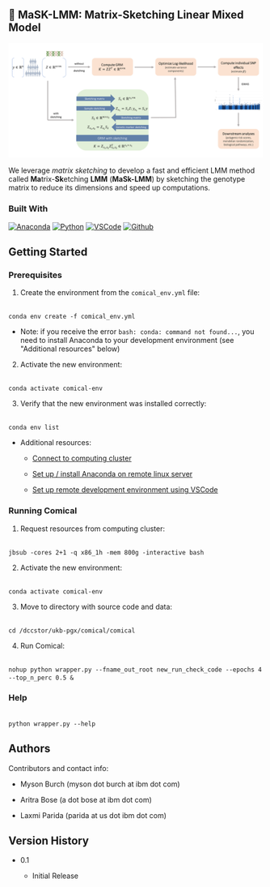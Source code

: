 <!-- ABOUT THE PROJECT -->

## :dna: MaSK-LMM: Matrix-Sketching Linear Mixed Model

[![MaSK-LMM Diagram][masklmm]](#)

<!-- <a>![badge-alt-text](images/comical.jpg)</a> -->

We leverage _matrix sketching_ to develop a fast and efficient LMM method called **Ma**trix-**Sk**etching **LMM** (**MaSk-LMM**) by sketching the genotype matrix to reduce its dimensions and speed up computations.

### Built With

<!-- This section should list any major frameworks/libraries used to bootstrap your project. Leave any add-ons/plugins for the acknowledgements section. Here are a few examples. -->

[![Anaconda][Anaconda.com]][Anaconda-url]
[![Python][Python.com]][Python-url]
[![VSCode][VSCode.com]][VSCode-url]
[![Github][Github.com]][Github-url]

<!-- [![Jupyter][Jupyter.com]][Jupyter-url] -->

## Getting Started

### Prerequisites

1. Create the environment from the `comical_env.yml` file:

```

conda env create -f comical_env.yml

```

* Note: if you receive the error `bash: conda: command not found...`, you need to install Anaconda to your development environment (see "Additional resources" below)

2. Activate the new environment:

```

conda activate comical-env

```

3. Verify that the new environment was installed correctly:

```

conda env list

```

* Additional resources:

   * [Connect to computing cluster](http://ccc.pok.ibm.com:1313/gettingstarted/newusers/connecting/)

   * [Set up / install Anaconda on remote linux server](https://kengchichang.com/post/conda-linux/)

   * [Set up remote development environment using VSCode](https://code.visualstudio.com/docs/remote/ssh)

<a name="running_comical"></a>

### Running Comical

<!-- [![Notebook Template][notebook]](#running_comical) -->

1. Request resources from computing cluster:

```

jbsub -cores 2+1 -q x86_1h -mem 800g -interactive bash

```

2. Activate the new environment:

```

conda activate comical-env

```

3. Move to directory with source code and data:

```

cd /dccstor/ukb-pgx/comical/comical

```

4. Run Comical:

```

nohup python wrapper.py --fname_out_root new_run_check_code --epochs 4 --top_n_perc 0.5 &

```

<!-- * Note: must be run from same directory containing `data/` folder with the following dependencies:

  * snp-encodings-from-vcf.csv

  * T1_struct_brainMRI_IDPs.csv

  * T1mri.csv

  * pairs.csv -->

### Help

```

python wrapper.py --help

```

## Authors

Contributors and contact info:

* Myson Burch (myson dot burch at ibm dot com)

* Aritra Bose (a dot bose at ibm dot com)

* Laxmi Parida (parida at us dot ibm dot com)

## Version History

<!-- * 0.2

    * Various bug fixes and optimizations

    * See [commit change]() or See [release history]() -->

* 0.1

    * Initial Release

<!-- ## License

This project is licensed under the [NAME HERE] License - see the LICENSE.md file for details -->

<!-- MARKDOWN LINKS & IMAGES -->

<!-- https://www.markdownguide.org/basic-syntax/#reference-style-links -->

[contributors-shield]: https://img.shields.io/github/contributors/othneildrew/Best-README-Template.svg?style=for-the-badge

[contributors-url]: https://github.com/othneildrew/Best-README-Template/graphs/contributors

[forks-shield]: https://img.shields.io/github/forks/othneildrew/Best-README-Template.svg?style=for-the-badge

[forks-url]: https://github.com/othneildrew/Best-README-Template/network/members

[stars-shield]: https://img.shields.io/github/stars/othneildrew/Best-README-Template.svg?style=for-the-badge

[stars-url]: https://github.com/othneildrew/Best-README-Template/stargazers

[issues-shield]: https://img.shields.io/github/issues/othneildrew/Best-README-Template.svg?style=for-the-badge

[issues-url]: https://github.com/othneildrew/Best-README-Template/issues

[license-shield]: https://img.shields.io/github/license/othneildrew/Best-README-Template.svg?style=for-the-badge

[license-url]: https://github.com/othneildrew/Best-README-Template/blob/master/LICENSE.txt

[linkedin-shield]: https://img.shields.io/badge/-LinkedIn-black.svg?style=for-the-badge&logo=linkedin&colorB=555

[linkedin-url]: https://linkedin.com/in/othneildrew

[masklmm]: images/masklmm_overview.png

[notebook]: images/screenshot.png

[VSCode.com]: https://img.shields.io/badge/Visual_Studio_Code-033b66?style=for-the-badge&logo=visual%20studio%20code&logoColor=white

[VSCode-url]: https://code.visualstudio.com

[Python.com]: https://img.shields.io/badge/python-3670A0?style=for-the-badge&logo=python&logoColor=ffdd54

[Python-url]: https://www.python.org

[Jupyter.com]: https://img.shields.io/badge/jupyter-%23FA0F00.svg?style=for-the-badge&logo=jupyter&logoColor=white 

[Jupyter-url]: https://jupyter.org

[Github.com]: https://img.shields.io/badge/github-%23006567.svg?style=for-the-badge&logo=github&logoColor=white 

[Github-url]: https://github.com

[Anaconda.com]: https://img.shields.io/badge/Anaconda-%2344A833.svg?style=for-the-badge&logo=anaconda&logoColor=white

[Anaconda-url]: https://conda.io/projects/conda/en/latest/user-guide/tasks/manage-environments.html#activating-an-environment


